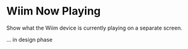 # Wiim Now Playing
Show what the Wiim device is currently playing on a separate screen.

... in design phase
